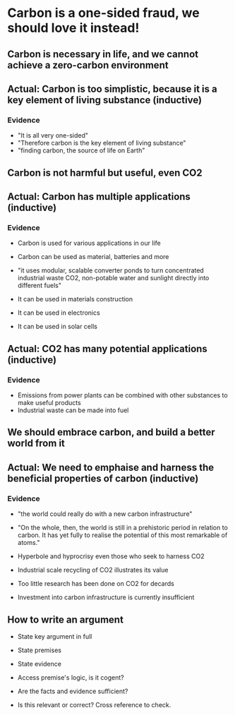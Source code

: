 # Carbon is a one-sided fraud, we should love it instead!

## Carbon is necessary in life, and we cannot achieve a zero-carbon environment

## Actual: Carbon is too simplistic, because it is a key element of living substance (inductive)

### Evidence

- "It is all very one-sided"
- "Therefore carbon is the key element of living substance"
- "finding carbon, the source of life on Earth"

## Carbon is not harmful but useful, even CO2

## Actual: Carbon has multiple applications (inductive)

### Evidence

- Carbon is used for various applications in our life
- Carbon can be used as material, batteries and more
- "it uses modular, scalable converter ponds to turn concentrated industrial waste CO2, non-potable water and sunlight directly into different fuels"

- It can be used in materials construction
- It can be used in electronics
- It can be used in solar cells

## Actual: CO2 has many potential applications (inductive)

### Evidence

- Emissions from power plants can be combined with other substances to make useful products
- Industrial waste can be made into fuel

## We should embrace carbon, and build a better world from it

## Actual: We need to emphaise and harness the beneficial properties of carbon (inductive)

### Evidence

- "the world could really do with a new carbon infrastructure"
- "On the whole, then, the world is still in a prehistoric period in relation to carbon. It has yet fully to realise the potential of this most remarkable of atoms."

- Hyperbole and hyprocrisy even those who seek to harness CO2
- Industrial scale recycling of CO2 illustrates its value
- Too little research has been done on CO2 for decards
- Investment into carbon infrastructure is currently insufficient


## How to write an argument

- State key argument in full
- State premises
- State evidence

- Access premise's logic, is it cogent?
- Are the facts and evidence sufficient?
- Is this relevant or correct? Cross reference to check.
